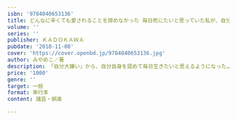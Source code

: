 ```yaml
---
isbn: '9784040653136'
title: どんなに辛くても愛されることを諦めなかった 毎日死にたいと思っていた私が、自分史上最高になった方法
volume: ''
series: ''
publisher: ＫＡＤＯＫＡＷＡ
pubdate: '2018-11-08'
cover: 'https://cover.openbd.jp/9784040653136.jpg'
author: みやめこ／著
description: 「自分大嫌い」から、自分自身を認めて毎日生きたいと思えるようになった…
price: '1000'
genre: ''
target: 一般
format: 単行本
content: 諸芸・娯楽

---
```

